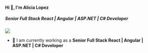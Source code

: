 #### Hi 👋, I'm Alicia Lopez
##### **Senior Full Stack React | Angular | ASP.NET | C# Developer**

[![](https://visitcount.itsvg.in/api?id=alicialopez318&icon=0&color=9)](https://visitcount.itsvg.in)

- 🔭 I am currently working as a **Senior Full Stack React | Angular | ASP.NET | C# Developer**

